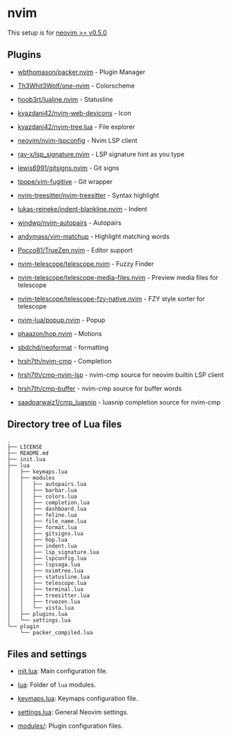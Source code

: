 # nvim

This setup is for [neovim >= v0.5.0](https://github.com/neovim/neovim/releases/tag/v0.5.0)

## Plugins

* [wbthomason/packer.nvim](https://github.com/wbthomason/packer.nvim) - Plugin Manager

* [Th3Whit3Wolf/one-nvim](https://github.com/Th3Whit3Wolf/one-nvim) - Colorscheme

* [hoob3rt/lualine.nvim](https://github.com/hoob3rt/lualine.nvim) - Statusline

* [kyazdani42/nvim-web-devicons](https://github.com/kyazdani42/nvim-web-devicons) - Icon

* [kyazdani42/nvim-tree.lua](https://github.com/kyazdani42/nvim-tree.lua) - File explorer

* [neovim/nvim-lspconfig](https://github.com/neovim/nvim-lspconfig) - Nvim LSP client

* [ray-x/lsp_signature.nvim](https://github.com/ray-x/lsp_signature.nvim) - LSP signature hint as you type

* [lewis6991/gitsigns.nvim](https://github.com/lewis6991/gitsigns.nvim) - Git signs

* [tpope/vim-fugitive](https://github.com/tpope/vim-fugitive) - Git wrapper

* [nvim-treesitter/nvim-treesitter](https://github.com/nvim-treesitter/nvim-treesitter) - Syntax highlight

* [lukas-reineke/indent-blankline.nvim](https://github.com/lukas-reineke/indent-blankline.nvim) - Indent

* [windwp/nvim-autopairs](https://github.com/windwp/nvim-autopairs) - Autopairs

* [andymass/vim-matchup](https://github.com/andymass/vim-matchup) - Highlight matching words

* [Pocco81/TrueZen.nvim](https://github.com/Pocco81/TrueZen.nvim) - Editor support

* [nvim-telescope/telescope.nvim](https://github.com/nvim-telescope/telescope.nvim) - Fuzzy Finder

* [nvim-telescope/telescope-media-files.nvim](https://github.com/nvim-telescope/telescope-media-files.nvim) - Preview media files for telescope

* [nvim-telescope/telescope-fzy-native.nvim](https://github.com/nvim-telescope/telescope-fzy-native.nvim) - FZY style sorter for telescope

* [nvim-lua/popup.nvim](https://github.com/nvim-lua/popup.nvim) - Popup

* [phaazon/hop.nvim](https://github.com/phaazon/hop.nvim) - Motions

* [sbdchd/neoformat](https://github.com/sbdchd/neoformat) - formatting

* [hrsh7th/nvim-cmp](https://github.com/hrsh7th/nvim-cmp) - Completion

* [hrsh7th/cmp-nvim-lsp](https://github.com/hrsh7th/cmp-nvim-lsp) - nvim-cmp source for neovim builtin LSP client

* [hrsh7th/cmp-buffer](https://github.com/hrsh7th/cmp-buffer) - nvim-cmp source for buffer words

* [saadparwaiz1/cmp_luasnip](https://github.com/saadparwaiz1/cmp_luasnip) - luasnip completion source for nvim-cmp

## Directory tree of Lua files

```
.
├── LICENSE
├── README.md
├── init.lua
├── lua
│   ├── keymaps.lua
│   ├── modules
│   │   ├── autopairs.lua
│   │   ├── barbar.lua
│   │   ├── colors.lua
│   │   ├── completion.lua
│   │   ├── dashboard.lua
│   │   ├── feline.lua
│   │   ├── file_name.lua
│   │   ├── format.lua
│   │   ├── gitsigns.lua
│   │   ├── hop.lua
│   │   ├── indent.lua
│   │   ├── lsp_signature.lua
│   │   ├── lspconfig.lua
│   │   ├── lspsaga.lua
│   │   ├── nvimtree.lua
│   │   ├── statusline.lua
│   │   ├── telescope.lua
│   │   ├── terminal.lua
│   │   ├── treesitter.lua
│   │   ├── truezen.lua
│   │   └── vista.lua
│   ├── plugins.lua
│   └── settings.lua
└── plugin
    └── packer_compiled.lua
```

## Files and settings

* [init.lua](init.lua): Main configuration file.

* [lua](lua): Folder of `lua` modules.

* [keymaps.lua](lua/keymaps.lua): Keymaps configuration file.

* [settings.lua](lua/settings.lua): General Neovim settings.

* [modules/](lua/modules): Plugin configuration files.
